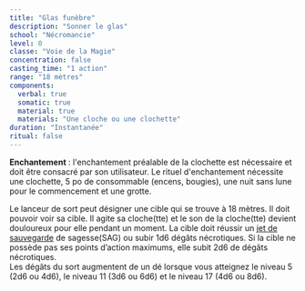 ```yaml
---
title: "Glas funèbre"
description: "Sonner le glas"
school: "Nécromancie"
level: 0
classe: "Voie de la Magie"
concentration: false
casting_time: "1 action"
range: "18 mètres"
components:
  verbal: true
  somatic: true
  material: true
  materials: "Une cloche ou une clochette"
duration: "Instantanée"
ritual: false
---
```

**Enchantement** : l'enchantement préalable de la clochette est nécessaire et doit être consacré par son utilisateur. Le rituel d'enchantement nécessite une clochette, 5 po de consommable (encens, bougies), une nuit sans lune pour le commencement et une grotte.  

Le lanceur de sort peut désigner une cible qui se trouve à 18 mètres. Il doit pouvoir voir sa cible. Il agite sa cloche(tte) et le son de la cloche(tte) devient douloureux pour elle pendant un moment. La cible doit réussir un [jet de sauvegarde](/utiliser-les-caracteristiques/#jets-de-sauvegarde) de sagesse(SAG) ou subir 1d6 dégâts nécrotiques. Si la cible ne possède pas ses points d’action maximums, elle subit 2d6 de dégâts nécrotiques.	 
Les dégâts du sort augmentent de un dé lorsque vous atteignez le niveau 5 (2d6 ou 4d6), le niveau 11 (3d6 ou 6d6) et le niveau 17 (4d6 ou 8d6).
